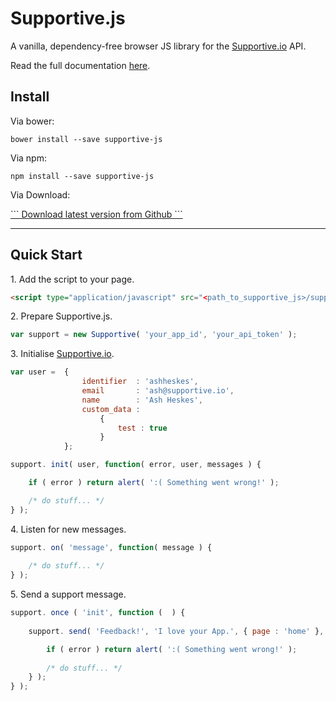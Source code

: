 # Supportive.js

A vanilla, dependency-free browser JS library for the [Supportive.io](http://supportive.io) API.

Read the full documentation [here](http://docs.supportive.io/supportive-js).

## <a name="install"></a> Install

Via bower:
```
bower install --save supportive-js
```

Via npm:
```
npm install --save supportive-js
```

Via Download:

<a href="https://github.com/supportive-io/supportive-js/releases/latest">
```
Download latest version from Github
```
</a>

---

## <a name="quick-start"></a> Quick Start

<p>1. Add the script to your page.</p>

```html
<script type="application/javascript" src="<path_to_supportive_js>/supportive.js"></script>
```

<p>2. Prepare Supportive.js.</p>

```js
var support = new Supportive( 'your_app_id', 'your_api_token' );
```

<p>3. Initialise <a href="http://supportive.io">Supportive.io</a>.</p>

```js
var user =  {
                identifier  : 'ashheskes',
                email       : 'ash@supportive.io',
                name        : 'Ash Heskes',
                custom_data :
                    {
                        test : true
                    }
            };

support. init( user, function( error, user, messages ) {

    if ( error ) return alert( ':( Something went wrong!' );

    /* do stuff... */
} );
```

<p>4. Listen for new messages.</p>

```js
support. on( 'message', function( message ) {
    
    /* do stuff... */
} );
```

<p>5. Send a support message.</p>

```js
support. once ( 'init', function (  ) {
    
    support. send( 'Feedback!', 'I love your App.', { page : 'home' }, function( error, message ) {

        if ( error ) return alert( ':( Something went wrong!' );
        
        /* do stuff... */
    } );
} );
```